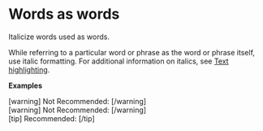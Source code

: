 # Words as words

Italicize words used as words.

While referring to a particular word or phrase as the word or phrase itself, use italic formatting. For additional information on italics, see [Text highlighting]().

**Examples**  

[warning] Not Recommended:  [/warning]  
[warning] Not Recommended:   [/warning]  
[tip] Recommended:  [/tip]  

